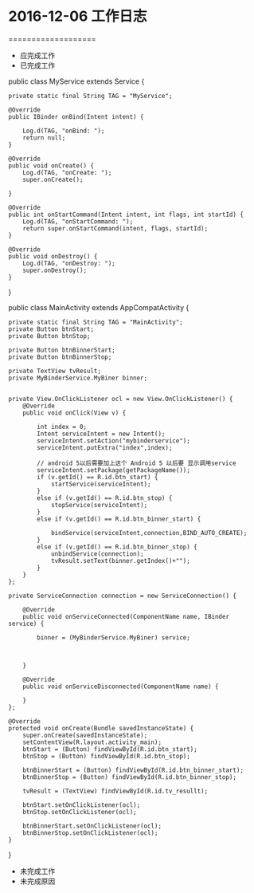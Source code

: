 # 2016-12-06 工作日志
===================
* 应完成工作
* 已完成工作

public class MyService extends Service {

    private static final String TAG = "MyService";
    
    @Override
    public IBinder onBind(Intent intent) {

        Log.d(TAG, "onBind: ");
        return null;
    }

    @Override
    public void onCreate() {
        Log.d(TAG, "onCreate: ");
        super.onCreate();
        
    }

    @Override
    public int onStartCommand(Intent intent, int flags, int startId) {
        Log.d(TAG, "onStartCommand: ");
        return super.onStartCommand(intent, flags, startId);
    }

    @Override
    public void onDestroy() {
        Log.d(TAG, "onDestroy: ");
        super.onDestroy();
    }
    
}

public class MainActivity extends AppCompatActivity {

    private static final String TAG = "MainActivity";
    private Button btnStart;
    private Button btnStop;

    private Button btnBinnerStart;
    private Button btnBinnerStop;

    private TextView tvResult;
    private MyBinderService.MyBiner binner;


    private View.OnClickListener ocl = new View.OnClickListener() {
        @Override
        public void onClick(View v) {

            int index = 0;
            Intent serviceIntent = new Intent();
            serviceIntent.setAction("mybinderservice");
            serviceIntent.putExtra("index",index);

            // android 5以后需要加上这个 Android 5 以后要 显示调用service
            serviceIntent.setPackage(getPackageName());
            if (v.getId() == R.id.btn_start) {
                startService(serviceIntent);
            }
            else if (v.getId() == R.id.btn_stop) {
                stopService(serviceIntent);
            }
            else if (v.getId() == R.id.btn_binner_start) {

                bindService(serviceIntent,connection,BIND_AUTO_CREATE);
            }
            else if (v.getId() == R.id.btn_binner_stop) {
                unbindService(connection);
                tvResult.setText(binner.getIndex()+"");
            }
        }
    };

    private ServiceConnection connection = new ServiceConnection() {

        @Override
        public void onServiceConnected(ComponentName name, IBinder service) {

            binner = (MyBinderService.MyBiner) service;



        }

        @Override
        public void onServiceDisconnected(ComponentName name) {

        }
    };

    @Override
    protected void onCreate(Bundle savedInstanceState) {
        super.onCreate(savedInstanceState);
        setContentView(R.layout.activity_main);
        btnStart = (Button) findViewById(R.id.btn_start);
        btnStop = (Button) findViewById(R.id.btn_stop);

        btnBinnerStart = (Button) findViewById(R.id.btn_binner_start);
        btnBinnerStop = (Button) findViewById(R.id.btn_binner_stop);

        tvResult = (TextView) findViewById(R.id.tv_resullt);

        btnStart.setOnClickListener(ocl);
        btnStop.setOnClickListener(ocl);

        btnBinnerStart.setOnClickListener(ocl);
        btnBinnerStop.setOnClickListener(ocl);
    }


}
* 未完成工作
* 未完成原因
